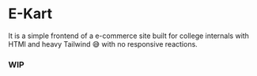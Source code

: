 # E-Kart
It is a simple frontend of a e-commerce site built for college internals with HTMl and heavy Tailwind 😅 with no responsive reactions.

### WIP
